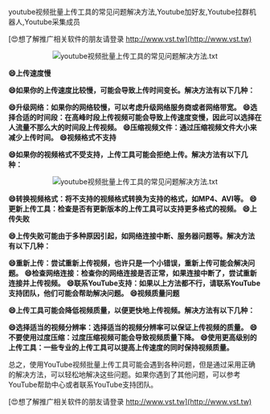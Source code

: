 youtube视频批量上传工具的常见问题解决方法,Youtube加好友,Youtube拉群机器人,Youtube采集成员

[😍想了解推广相关软件的朋友请登录 http://www.vst.tw](http://www.vst.tw)

 <center><img src="https://vst.tw/MP4/tuiguang/png/6.png" alt="youtube视频批量上传工具的常见问题解决方法.txt"></center>

**😄上传速度慢**

**😄如果你的上传速度比较慢，可能会导致上传时间变长。解决方法有以下几种：**

**😄升级网络：如果你的网络较慢，可以考虑升级网络服务商或者网络带宽。**
**😄选择合适的时间段：在高峰时段上传视频可能会导致上传速度变慢，因此可以选择在人流量不那么大的时间段上传视频。**
**😄压缩视频文件：通过压缩视频文件大小来减少上传时间。**
**😄视频格式不支持**

**😄如果你的视频格式不受支持，上传工具可能会拒绝上传。解决方法有以下几种：**

 <center><img src="https://vst.tw/MP4/tuiguang/png/2.png" alt="youtube视频批量上传工具的常见问题解决方法.txt"></center>

**😄转换视频格式：将不支持的视频格式转换为支持的格式，如MP4、AVI等。**
**😄更新上传工具：检查是否有更新版本的上传工具可以支持更多格式的视频。**
**😄上传失败**

**😄上传失败可能由于多种原因引起，如网络连接中断、服务器问题等。解决方法有以下几种：**

**😄重新上传：尝试重新上传视频，也许只是一个小错误，重新上传可能会解决问题。**
**😄检查网络连接：检查你的网络连接是否正常，如果连接中断了，尝试重新连接并上传视频。**
**😄联系YouTube支持：如果以上方法都不行，请联系YouTube支持团队，他们可能会帮助解决问题。**
**😄视频质量问题**

**😄上传工具可能会降低视频质量，以便更快地上传视频。解决方法有以下几种：**

**😄选择适当的视频分辨率：选择适当的视频分辨率可以保证上传视频的质量。**
**😄不要使用过度压缩：过度压缩视频可能会导致视频质量下降。**
**😄使用更高级别的上传工具：一些专业的上传工具可以提高上传速度的同时保持视频质量。**

总之，使用YouTube视频批量上传工具可能会遇到各种问题，但是通过采用正确的解决方法，可以轻松地解决这些问题。如果你遇到了其他问题，可以参考YouTube帮助中心或者联系YouTube支持团队。

[😍想了解推广相关软件的朋友请登录 http://www.vst.tw](http://www.vst.tw)




